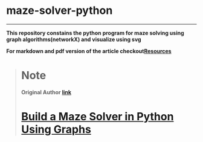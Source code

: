 # maze-solver-python

---

**This repository constains the python program for maze solving using graph algorithms(networkX) and visualize using svg**

**For markdown and pdf version of the article checkout[Resources](./Resources/)**

> # **Note**
> **Original Author [link](https://realpython.com/team/bzaczynski/)**
> # [Build a Maze Solver in Python Using Graphs](https://realpython.com/python-maze-solver/#demo-python-maze-solver)